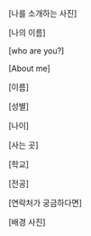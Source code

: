 [나를 소개하는 사진]

[나의 이름]

[who are you?]

[About me]

[이름]

[성별]

[나이]

[사는 곳]

[학교]

[전공]

[연락처가 궁금하다면]

[배경 사진]
